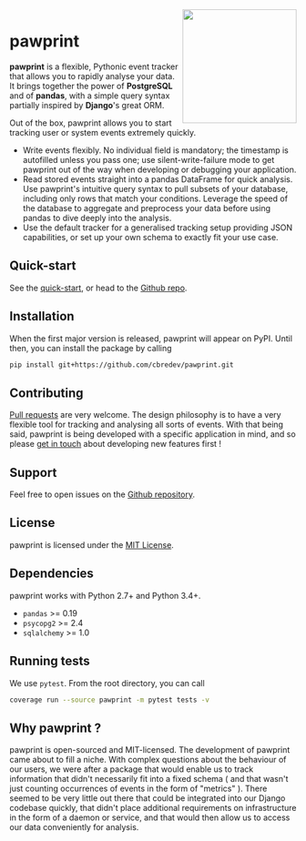 <img src="https://github.com/cbredev/pawprint/raw/master/docs/images/pawprint.png" width="200px" align="right" />

# pawprint

**pawprint** is a flexible, Pythonic event tracker that allows you to rapidly analyse your data.
It brings together the power of **PostgreSQL** and of **pandas**, with a simple query syntax
partially inspired by **Django**'s great ORM.

Out of the box, pawprint allows you to start tracking user or system events extremely quickly.

- Write events flexibly. No individual field is mandatory; the timestamp is autofilled unless you
pass one; use silent-write-failure mode to get pawprint out of the way when developing or
debugging your application.
- Read stored events straight into a pandas DataFrame for quick analysis. Use pawprint's intuitive
query syntax to pull subsets of your database, including only rows that match your conditions.
Leverage the speed of the database to aggregate and preprocess your data before using pandas to
dive deeply into the analysis.
- Use the default tracker for a generalised tracking setup providing JSON capabilities, or set up
your own schema to exactly fit your use case.


## Quick-start

See the [quick-start](http://pawprint.readthedocs.io/en/latest/quickstart/), or head to the [Github repo](https://github.com/cbredev/pawprint).


## Installation

When the first major version is released, pawprint will appear on PyPI. Until then, you can
install the package by calling
```bash
pip install git+https://github.com/cbredev/pawprint.git
```


## Contributing

[Pull requests](https://github.com/cbredev/pawprint/pulls) are very welcome. The design
philosophy is to have a very flexible tool for tracking and analysing all sorts of events.
With that being said, pawprint is being developed with a specific application in mind,
and so please [get in touch](quentincaudron@gmail.com) about developing new features first !


## Support

Feel free to open issues on the [Github repository](https://github.com/cbredev/pawprint).


## License

pawprint is licensed under the [MIT License](https://en.wikipedia.org/wiki/MIT_License).


## Dependencies

pawprint works with Python 2.7+ and Python 3.4+.

- `pandas` >= 0.19
- `psycopg2` >= 2.4
- `sqlalchemy` >= 1.0


## Running tests

We use `pytest`. From the root directory, you can call
```bash
coverage run --source pawprint -m pytest tests -v
```


## Why pawprint ?

pawprint is open-sourced and MIT-licensed. The development of pawprint came about to fill a niche.
With complex questions about the behaviour of our users, we were after a package that would enable
us to track information that didn't necessarily fit into a fixed schema ( and that wasn't just
counting occurrences of events in the form of "metrics" ). There seemed to be very little out there
that could be integrated into our Django codebase quickly, that didn't place additional
requirements on infrastructure in the form of a daemon or service, and that would then allow us to
access our data conveniently for analysis.
